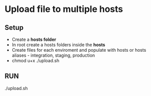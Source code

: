 # Upload file to multiple hosts

## Setup
* Create a **hosts folder**
* In root create a hosts folders inside the **hosts**
* Create files for each enviroment and populate with hosts or hosts aliases - integration, staging, production
* chmod u+x ./upload.sh

## RUN
./upload.sh